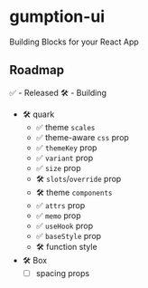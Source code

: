 # gumption-ui

Building Blocks for your React App

## Roadmap

✅ - Released
🛠 - Building

- 🛠 quark
  - ✅ theme `scales`
  - ✅ theme-aware `css` prop
  - ✅ `themeKey` prop
  - ✅ `variant` prop
  - ✅ `size` prop
  - 🛠 `slots`/`override` prop
  - 🛠 theme `components`
  - ✅ `attrs` prop
  - ✅ `memo` prop
  - ✅ `useHook` prop
  - ✅ `baseStyle` prop
  - 🛠 function style
- 🛠 Box
  - [ ] spacing props
